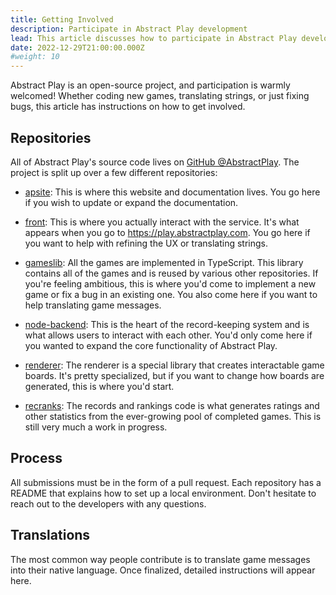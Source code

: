 ```yaml
---
title: Getting Involved
description: Participate in Abstract Play development
lead: This article discusses how to participate in Abstract Play development.
date: 2022-12-29T21:00:00.000Z
#weight: 10
---
```


Abstract Play is an open-source project, and participation is warmly welcomed! Whether coding new games, translating strings, or just fixing bugs, this article has instructions on how to get involved.

<!--more-->

## Repositories

All of Abstract Play's source code lives on [GitHub @AbstractPlay](https://github.com/AbstractPlay). The project is split up over a few different repositories:

- [apsite](https://github.com/AbstractPlay/apsite): This is where this website and documentation lives. You go here if you wish to update or expand the documentation.

- [front](https://github.com/AbstractPlay/front): This is where you actually interact with the service. It's what appears when you go to <https://play.abstractplay.com>. You go here if you want to help with refining the UX or translating strings.

- [gameslib](https://github.com/AbstractPlay/gameslib): All the games are implemented in TypeScript. This library contains all of the games and is reused by various other repositories. If you're feeling ambitious, this is where you'd come to implement a new game or fix a bug in an existing one. You also come here if you want to help translating game messages.

- [node-backend](https://github.com/AbstractPlay/node-backend): This is the heart of the record-keeping system and is what allows users to interact with each other. You'd only come here if you wanted to expand the core functionality of Abstract Play.

- [renderer](https://github.com/AbstractPlay/renderer): The renderer is a special library that creates interactable game boards. It's pretty specialized, but if you want to change how boards are generated, this is where you'd start.

- [recranks](https://github.com/AbstractPlay/recranks): The records and rankings code is what generates ratings and other statistics from the ever-growing pool of completed games. This is still very much a work in progress.

## Process

All submissions must be in the form of a pull request. Each repository has a README that explains how to set up a local environment. Don't hesitate to reach out to the developers with any questions.

## Translations

The most common way people contribute is to translate game messages into their native language. Once finalized, detailed instructions will appear here.

